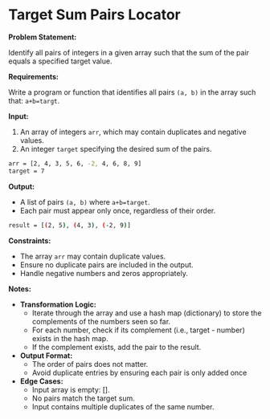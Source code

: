 # Target Sum Pairs Locator

**Problem Statement:**

Identify all pairs of integers in a given array such that the sum of the pair equals a specified target value.

**Requirements:**

Write a program or function that identifies all pairs `(a, b)` in the array such that: `a+b=targt`.

**Input:**

1. An array of integers `arr`, which may contain duplicates and negative values.
2. An integer `target` specifying the desired sum of the pairs.

```bash
arr = [2, 4, 3, 5, 6, -2, 4, 6, 8, 9]
target = 7
```

**Output:**

- A list of pairs `(a, b)` where `a+b=target`.
- Each pair must appear only once, regardless of their order.

```bash
result = [(2, 5), (4, 3), (-2, 9)]
```

**Constraints:**

- The array `arr` may contain duplicate values.
- Ensure no duplicate pairs are included in the output.
- Handle negative numbers and zeros appropriately.

**Notes:**

- **Transformation Logic:**
  - Iterate through the array and use a hash map (dictionary) to store the complements of the numbers seen so far.
  - For each number, check if its complement (i.e., target - number) exists in the hash map.
  - If the complement exists, add the pair to the result.
- **Output Format:**
  - The order of pairs does not matter.
  - Avoid duplicate entries by ensuring each pair is only added once
- **Edge Cases:**
  - Input array is empty: [].
  - No pairs match the target sum.
  - Input contains multiple duplicates of the same number.
